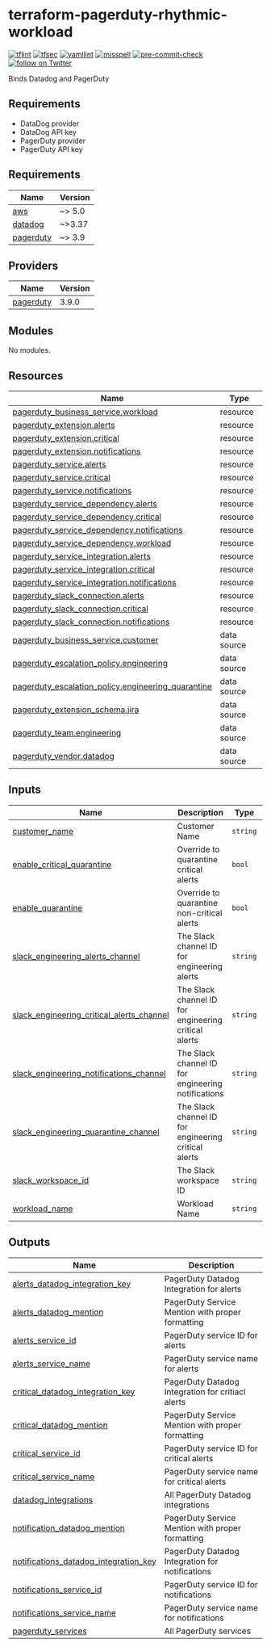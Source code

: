 # terraform-pagerduty-rhythmic-workload
[![tflint](https://github.com/rhythmictech/terraform-pagerduty-rhythmic-workload/workflows/tflint/badge.svg?branch=master&event=push)](https://github.com/rhythmictech/terraform-pagerduty-rhythmic-workload/actions?query=workflow%3Atflint+event%3Apush+branch%3Amaster)
[![tfsec](https://github.com/rhythmictech/terraform-pagerduty-rhythmic-workload/workflows/tfsec/badge.svg?branch=master&event=push)](https://github.com/rhythmictech/terraform-pagerduty-rhythmic-workload/actions?query=workflow%3Atfsec+event%3Apush+branch%3Amaster)
[![yamllint](https://github.com/rhythmictech/terraform-pagerduty-rhythmic-workload/workflows/yamllint/badge.svg?branch=master&event=push)](https://github.com/rhythmictech/terraform-pagerduty-rhythmic-workload/actions?query=workflow%3Ayamllint+event%3Apush+branch%3Amaster)
[![misspell](https://github.com/rhythmictech/terraform-pagerduty-rhythmic-workload/workflows/misspell/badge.svg?branch=master&event=push)](https://github.com/rhythmictech/terraform-pagerduty-rhythmic-workload/actions?query=workflow%3Amisspell+event%3Apush+branch%3Amaster)
[![pre-commit-check](https://github.com/rhythmictech/terraform-pagerduty-rhythmic-workload/workflows/pre-commit-check/badge.svg?branch=master&event=push)](https://github.com/rhythmictech/terraform-pagerduty-rhythmic-workload/actions?query=workflow%3Apre-commit-check+event%3Apush+branch%3Amaster)
<a href="https://twitter.com/intent/follow?screen_name=RhythmicTech"><img src="https://img.shields.io/twitter/follow/RhythmicTech?style=social&logo=twitter" alt="follow on Twitter"></a>

Binds Datadog and PagerDuty

## Requirements
* DataDog provider
* DataDog API key
* PagerDuty provider
* PagerDuty API key

<!-- BEGINNING OF PRE-COMMIT-TERRAFORM DOCS HOOK -->
## Requirements

| Name | Version |
|------|---------|
| <a name="requirement_aws"></a> [aws](#requirement\_aws) | ~> 5.0 |
| <a name="requirement_datadog"></a> [datadog](#requirement\_datadog) | ~>3.37 |
| <a name="requirement_pagerduty"></a> [pagerduty](#requirement\_pagerduty) | ~> 3.9 |

## Providers

| Name | Version |
|------|---------|
| <a name="provider_pagerduty"></a> [pagerduty](#provider\_pagerduty) | 3.9.0 |

## Modules

No modules.

## Resources

| Name | Type |
|------|------|
| [pagerduty_business_service.workload](https://registry.terraform.io/providers/PagerDuty/pagerduty/latest/docs/resources/business_service) | resource |
| [pagerduty_extension.alerts](https://registry.terraform.io/providers/PagerDuty/pagerduty/latest/docs/resources/extension) | resource |
| [pagerduty_extension.critical](https://registry.terraform.io/providers/PagerDuty/pagerduty/latest/docs/resources/extension) | resource |
| [pagerduty_extension.notifications](https://registry.terraform.io/providers/PagerDuty/pagerduty/latest/docs/resources/extension) | resource |
| [pagerduty_service.alerts](https://registry.terraform.io/providers/PagerDuty/pagerduty/latest/docs/resources/service) | resource |
| [pagerduty_service.critical](https://registry.terraform.io/providers/PagerDuty/pagerduty/latest/docs/resources/service) | resource |
| [pagerduty_service.notifications](https://registry.terraform.io/providers/PagerDuty/pagerduty/latest/docs/resources/service) | resource |
| [pagerduty_service_dependency.alerts](https://registry.terraform.io/providers/PagerDuty/pagerduty/latest/docs/resources/service_dependency) | resource |
| [pagerduty_service_dependency.critical](https://registry.terraform.io/providers/PagerDuty/pagerduty/latest/docs/resources/service_dependency) | resource |
| [pagerduty_service_dependency.notifications](https://registry.terraform.io/providers/PagerDuty/pagerduty/latest/docs/resources/service_dependency) | resource |
| [pagerduty_service_dependency.workload](https://registry.terraform.io/providers/PagerDuty/pagerduty/latest/docs/resources/service_dependency) | resource |
| [pagerduty_service_integration.alerts](https://registry.terraform.io/providers/PagerDuty/pagerduty/latest/docs/resources/service_integration) | resource |
| [pagerduty_service_integration.critical](https://registry.terraform.io/providers/PagerDuty/pagerduty/latest/docs/resources/service_integration) | resource |
| [pagerduty_service_integration.notifications](https://registry.terraform.io/providers/PagerDuty/pagerduty/latest/docs/resources/service_integration) | resource |
| [pagerduty_slack_connection.alerts](https://registry.terraform.io/providers/PagerDuty/pagerduty/latest/docs/resources/slack_connection) | resource |
| [pagerduty_slack_connection.critical](https://registry.terraform.io/providers/PagerDuty/pagerduty/latest/docs/resources/slack_connection) | resource |
| [pagerduty_slack_connection.notifications](https://registry.terraform.io/providers/PagerDuty/pagerduty/latest/docs/resources/slack_connection) | resource |
| [pagerduty_business_service.customer](https://registry.terraform.io/providers/PagerDuty/pagerduty/latest/docs/data-sources/business_service) | data source |
| [pagerduty_escalation_policy.engineering](https://registry.terraform.io/providers/PagerDuty/pagerduty/latest/docs/data-sources/escalation_policy) | data source |
| [pagerduty_escalation_policy.engineering_quarantine](https://registry.terraform.io/providers/PagerDuty/pagerduty/latest/docs/data-sources/escalation_policy) | data source |
| [pagerduty_extension_schema.jira](https://registry.terraform.io/providers/PagerDuty/pagerduty/latest/docs/data-sources/extension_schema) | data source |
| [pagerduty_team.engineering](https://registry.terraform.io/providers/PagerDuty/pagerduty/latest/docs/data-sources/team) | data source |
| [pagerduty_vendor.datadog](https://registry.terraform.io/providers/PagerDuty/pagerduty/latest/docs/data-sources/vendor) | data source |

## Inputs

| Name | Description | Type | Default | Required |
|------|-------------|------|---------|:--------:|
| <a name="input_customer_name"></a> [customer\_name](#input\_customer\_name) | Customer Name | `string` | n/a | yes |
| <a name="input_enable_critical_quarantine"></a> [enable\_critical\_quarantine](#input\_enable\_critical\_quarantine) | Override to quarantine critical alerts | `bool` | `false` | no |
| <a name="input_enable_quarantine"></a> [enable\_quarantine](#input\_enable\_quarantine) | Override to quarantine non-critical alerts | `bool` | `false` | no |
| <a name="input_slack_engineering_alerts_channel"></a> [slack\_engineering\_alerts\_channel](#input\_slack\_engineering\_alerts\_channel) | The Slack channel ID for engineering alerts | `string` | n/a | yes |
| <a name="input_slack_engineering_critical_alerts_channel"></a> [slack\_engineering\_critical\_alerts\_channel](#input\_slack\_engineering\_critical\_alerts\_channel) | The Slack channel ID for engineering critical alerts | `string` | n/a | yes |
| <a name="input_slack_engineering_notifications_channel"></a> [slack\_engineering\_notifications\_channel](#input\_slack\_engineering\_notifications\_channel) | The Slack channel ID for engineering notifications | `string` | n/a | yes |
| <a name="input_slack_engineering_quarantine_channel"></a> [slack\_engineering\_quarantine\_channel](#input\_slack\_engineering\_quarantine\_channel) | The Slack channel ID for engineering critical alerts | `string` | n/a | yes |
| <a name="input_slack_workspace_id"></a> [slack\_workspace\_id](#input\_slack\_workspace\_id) | The Slack workspace ID | `string` | n/a | yes |
| <a name="input_workload_name"></a> [workload\_name](#input\_workload\_name) | Workload Name | `string` | n/a | yes |

## Outputs

| Name | Description |
|------|-------------|
| <a name="output_alerts_datadog_integration_key"></a> [alerts\_datadog\_integration\_key](#output\_alerts\_datadog\_integration\_key) | PagerDuty Datadog Integration for alerts |
| <a name="output_alerts_datadog_mention"></a> [alerts\_datadog\_mention](#output\_alerts\_datadog\_mention) | PagerDuty Service Mention with proper formatting |
| <a name="output_alerts_service_id"></a> [alerts\_service\_id](#output\_alerts\_service\_id) | PagerDuty service ID for alerts |
| <a name="output_alerts_service_name"></a> [alerts\_service\_name](#output\_alerts\_service\_name) | PagerDuty service name for alerts |
| <a name="output_critical_datadog_integration_key"></a> [critical\_datadog\_integration\_key](#output\_critical\_datadog\_integration\_key) | PagerDuty Datadog Integration for critiacl alerts |
| <a name="output_critical_datadog_mention"></a> [critical\_datadog\_mention](#output\_critical\_datadog\_mention) | PagerDuty Service Mention with proper formatting |
| <a name="output_critical_service_id"></a> [critical\_service\_id](#output\_critical\_service\_id) | PagerDuty service ID for critical alerts |
| <a name="output_critical_service_name"></a> [critical\_service\_name](#output\_critical\_service\_name) | PagerDuty service name for critical alerts |
| <a name="output_datadog_integrations"></a> [datadog\_integrations](#output\_datadog\_integrations) | All PagerDuty Datadog integrations |
| <a name="output_notification_datadog_mention"></a> [notification\_datadog\_mention](#output\_notification\_datadog\_mention) | PagerDuty Service Mention with proper formatting |
| <a name="output_notifications_datadog_integration_key"></a> [notifications\_datadog\_integration\_key](#output\_notifications\_datadog\_integration\_key) | PagerDuty Datadog Integration for notifications |
| <a name="output_notifications_service_id"></a> [notifications\_service\_id](#output\_notifications\_service\_id) | PagerDuty service ID for notifications |
| <a name="output_notifications_service_name"></a> [notifications\_service\_name](#output\_notifications\_service\_name) | PagerDuty service name for notifications |
| <a name="output_pagerduty_services"></a> [pagerduty\_services](#output\_pagerduty\_services) | All PagerDuty services |
<!-- END OF PRE-COMMIT-TERRAFORM DOCS HOOK -->
